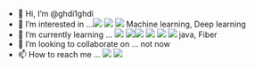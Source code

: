 - 👋 Hi, I’m @ghdi1ghdi
- 👀 I’m interested in ...<img src="https://img.shields.io/badge/Python-3776AB?style=flat&logo=Python&logoColor=white"> <img src="https://img.shields.io/badge/Blockchain.com-121D33?style=flat&logo=Blockchain&logoColor=white"> <img src="https://img.shields.io/badge/Flutter-02569B?style=flat&logo=Flutter&logoColor=white">
Machine learning, Deep learning
- 🌱 I’m currently learning ... <img src="https://img.shields.io/badge/Python-3776AB?style=flat&logo=Python&logoColor=white"> <img src="https://img.shields.io/badge/C++-00599C?style=flat&logo=C/C++&logoColor=white"><img src="https://img.shields.io/badge/HTML5-E34F26?style=flat&logo=HTML5&logoColor=white"> <img src="https://img.shields.io/badge/CSS3-1572B6?style=flat&logo=CSS3&logoColor=white"> <img src="https://img.shields.io/badge/JavaScript-F7DF1E?style=flat&logo=JavaScript&logoColor=white"> <img src="https://img.shields.io/badge/Node.js-339933?style=flat&logo=Node.js&logoColor=white">
java, Fiber
- 💞️ I’m looking to collaborate on ... not now
- 📫 How to reach me ... <a href="https://mail.google.com/mail/?view=cm&amp;fs=1&amp;to=ghdi1ghdi@hanyang.ac.kr" target="_blank"><img src="https://img.shields.io/badge/ghdi1ghdi@hanyang.ac.kr-EA4335?style=flat&logo=Gmail&logoColor=white"></a> <a href="https://instagram.com/22_jung_ho?igshid=NGExMmI2YTkyZg==" target="_blank"><img src="https://img.shields.io/badge/INSTAGRAM-E4405F?style=flat&logo=Instagram&logoColor=white"></a> 
<!---
ghdi1ghdi/ghdi1ghdi is a ✨ special ✨ repository because its `README.md` (this file) appears on your GitHub profile.
You can click the Preview link to take a look at your changes.
--->
